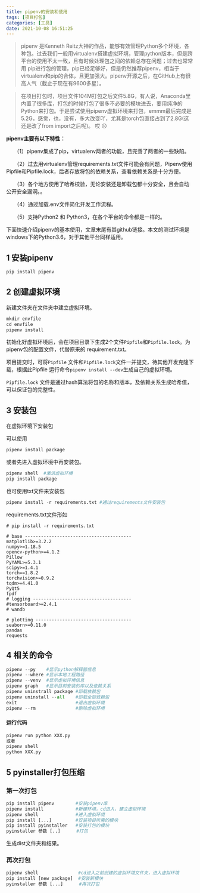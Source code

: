 ```yaml
---
title: pipenv的安装和使用
tags: [项目打包]
categories: [工具]
date: 2021-10-08 16:51:25
---
```


> pipenv 是Kenneth Reitz大神的作品，能够有效管理Python多个环境，各种包。过去我们一般用virtualenv搭建虚拟环境，管理python版本，但是跨平台的使用不太一致，且有时候处理包之间的依赖总存在问题；过去也常常用 pip进行包的管理，pip已经足够好，但是仍然推荐pipenv，相当于virtualenv和pip的合体，且更加强大。pipenv开源之后，在GitHub上有很高人气（截止于现在有9600多星）。


> 在项目打包时，项目文件104M打包之后文件5.8G，有人说，Anaconda里内置了很多库，打包的时候打包了很多不必要的模块进去，要用纯净的Python来打包。于是尝试使用pipenv虚拟环境来打包，emmm最后完成是5.2G，感觉，也，没有，多大改变吖，尤其是torch包直接占到了2.8G(这还是改了from import之后呢)。 哎 :persevere:

**pipenv主要有以下特性：**

　　（1）pipenv集成了pip，virtualenv两者的功能，且完善了两者的一些缺陷。

　　（2）过去用virtualenv管理requirements.txt文件可能会有问题，Pipenv使用Pipfile和Pipfile.lock，后者存放将包的依赖关系，查看依赖关系是十分方便。

　　（3）各个地方使用了哈希校验，无论安装还是卸载包都十分安全，且会自动公开安全漏洞。。

　　（4）通过加载.env文件简化开发工作流程。

　　（5）支持Python2 和 Python3，在各个平台的命令都是一样的。

下面快速介绍pipenv的基本使用，文章末尾有其github链接。本文的测试环境是windows下的Python3.6，对于其他平台同样适用。

## 1 安装pipenv

```python
pip install pipenv
```

## 2 创建虚拟环境

新建文件夹在文件夹中建立虚拟环境。

```python
mkdir envfile
cd envfile
pipenv install
```

初始化好虚拟环境后，会在项目目录下生成2个文件`Pipfile`和`Pipfile.lock`。为pipenv包的配置文件，代替原来的 requirement.txt。

项目提交时，可将`Pipfile` 文件和`Pipfile.lock`文件一并提交，待其他开发克隆下载，根据此Pipfile 运行命令`pipenv install --dev`生成自己的虚拟环境。

`Pipfile.lock` 文件是通过hash算法将包的名称和版本，及依赖关系生成哈希值，可以保证包的完整性。

## 3 安装包

在虚拟环境下安装包

可以使用

```python
pipenv install package
```

或者先进入虚拟环境中再安装包。

```python
pipenv shell  #激活虚拟环境
pip install package
```

也可使用txt文件来安装包

```python
pipenv install -r requirements.txt #通过requirements文件安装包
```
requirements.txt文件形如

```
# pip install -r requirements.txt

# base ----------------------------------------
matplotlib>=3.2.2
numpy>=1.18.5
opencv-python>=4.1.2
Pillow
PyYAML>=5.3.1
scipy>=1.4.1
torch==1.8.2
torchvision>=0.9.2
tqdm>=4.41.0
PyQt5
fpdf
# logging -------------------------------------
#tensorboard>=2.4.1
# wandb

# plotting ------------------------------------
seaborn>=0.11.0
pandas
requests
```

## 4 相关的命令

```python
pipenv --py    #显示python解释器信息
pipenv --where #显示本地工程路径
pipenv --venv  #显示虚拟环境信息
pipenv graph   #显示目前安装的库以及依赖关系
pipenv uninstrall package #卸载依赖包
pipenv uninstall --all    #卸载全部依赖包
exit                      #退出虚拟环境
pipenv --rm               #删除虚拟环境
```

#### 运行代码

```python
pipenv run python XXX.py
或者
pipenv shell
python XXX.py
```

## 5 pyinstaller打包压缩

### 第一次打包

```python
pip install pipenv        #安装pipenv库
pipenv install            #新建环境，cd进入，建立虚拟环境
pipenv shell              #进入虚拟环境
pip install [...]         #安装项目所需的模块
pip install pyinstaller   #安装打包的模块
pyinstaller 参数 [..]      #打包
```

生成dist文件夹和结果。

### 再次打包

```python
pipenv shell               #cd进入之前创建的虚拟环境文件夹，进入虚拟环境
pip install [new package]  #安装新模块
pyinstaller 参数 [...]      #再次打包
```

